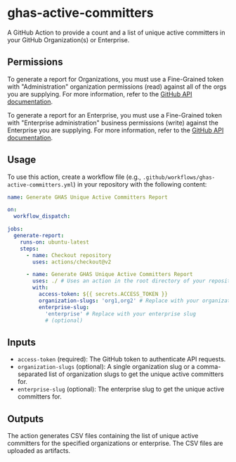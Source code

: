 # ghas-active-committers

A GitHub Action to provide a count and a list of unique active committers in
your GitHub Organization(s) or Enterprise.

## Permissions

To generate a report for Organizations, you must use a Fine-Grained token with
"Administration" organization permissions (read) against all of the orgs you are
supplying. For more information, refer to the
[GitHub API documentation](https://docs.github.com/en/enterprise-cloud@latest/rest/billing/billing?apiVersion=2022-11-28#get-github-advanced-security-active-committers-for-an-organization).

To generate a report for an Enterprise, you must use a Fine-Grained token with
"Enterprise administration" business permissions (write) against the Enterprise
you are supplying. For more information, refer to the
[GitHub API documentation](https://docs.github.com/en/enterprise-cloud@latest/rest/enterprise-admin/billing?apiVersion=2022-11-28#get-github-advanced-security-active-committers-for-an-enterprise).

## Usage

To use this action, create a workflow file (e.g.,
`.github/workflows/ghas-active-committers.yml`) in your repository with the
following content:

```yaml
name: Generate GHAS Unique Active Committers Report

on:
  workflow_dispatch:

jobs:
  generate-report:
    runs-on: ubuntu-latest
    steps:
      - name: Checkout repository
        uses: actions/checkout@v2

      - name: Generate GHAS Unique Active Committers Report
        uses: ./ # Uses an action in the root directory of your repository
        with:
          access-token: ${{ secrets.ACCESS_TOKEN }}
          organization-slugs: 'org1,org2' # Replace with your organization slugs
          enterprise-slug:
            'enterprise' # Replace with your enterprise slug
            # (optional)
```

## Inputs

- `access-token` (required): The GitHub token to authenticate API requests.
- `organization-slugs` (optional): A single organization slug or a
  comma-separated list of organization slugs to get the unique active committers
  for.
- `enterprise-slug` (optional): The enterprise slug to get the unique active
  committers for.

## Outputs

The action generates CSV files containing the list of unique active committers
for the specified organizations or enterprise. The CSV files are uploaded as
artifacts.
